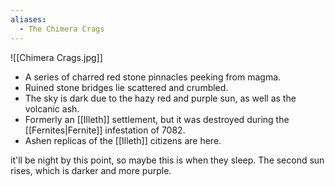 ```yaml
---
aliases:
  - The Chimera Crags
---
```

![[Chimera Crags.jpg]]

- A series of charred red stone pinnacles peeking from magma.
- Ruined stone bridges lie scattered and crumbled. 
- The sky is dark due to the hazy red and purple sun, as well as the volcanic ash. 
- Formerly an [[Illeth]] settlement, but it was destroyed during the [[Fernites|Fernite]] infestation of 7082. 
- Ashen replicas of the [[Illeth]] citizens are here.  

it'll be night by this point, so maybe this is when they sleep. The second sun rises, which is darker and more purple.

